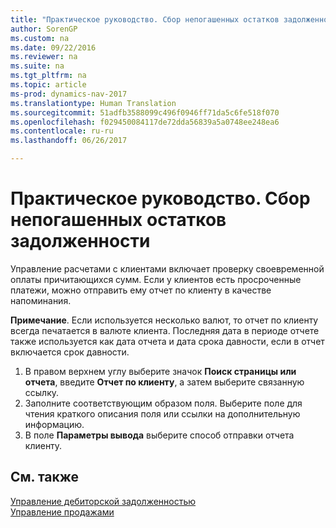 ```yaml
---
title: "Практическое руководство. Сбор непогашенных остатков задолженности"
author: SorenGP
ms.custom: na
ms.date: 09/22/2016
ms.reviewer: na
ms.suite: na
ms.tgt_pltfrm: na
ms.topic: article
ms-prod: dynamics-nav-2017
ms.translationtype: Human Translation
ms.sourcegitcommit: 51adfb3588099c496f0946ff71da5c6fe518f070
ms.openlocfilehash: f029450084117de72dda56839a5a0748ee248ea6
ms.contentlocale: ru-ru
ms.lasthandoff: 06/26/2017

---
```


# <a name="how-to-collect-outstanding-balances"></a>Практическое руководство. Сбор непогашенных остатков задолженности
Управление расчетами с клиентами включает проверку своевременной оплаты причитающихся сумм. Если у клиентов есть просроченные платежи, можно отправить ему отчет по клиенту в качестве напоминания.

**Примечание**. Если используется несколько валют, то отчет по клиенту всегда печатается в валюте клиента. Последняя дата в периоде отчете также используется как дата отчета и дата срока давности, если в отчет включается срок давности.

1. В правом верхнем углу выберите значок **Поиск страницы или отчета**, введите **Отчет по клиенту**, а затем выберите связанную ссылку.
2. Заполните соответствующим образом поля. Выберите поле для чтения краткого описания поля или ссылки на дополнительную информацию.
3. В поле **Параметры вывода** выберите способ отправки отчета клиенту.

## <a name="see-also"></a>См. также
[Управление дебиторской задолженностью](receivables-manage-receivables.md)  
[Управление продажами](sales-manage-sales.md)

